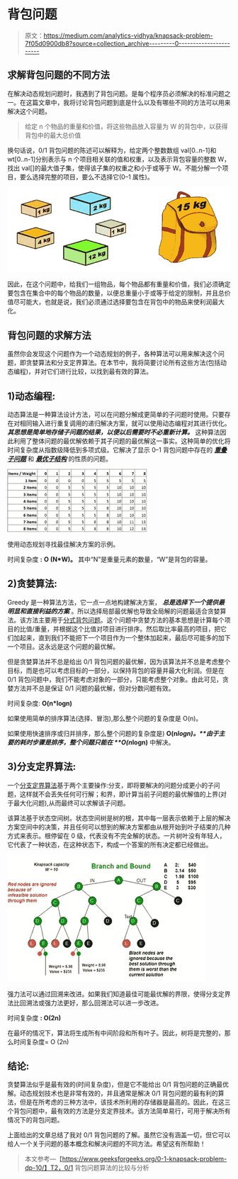 # 背包问题

> 原文：<https://medium.com/analytics-vidhya/knapsack-problem-7f05d0900db8?source=collection_archive---------0----------------------->

## 求解背包问题的不同方法

在解决动态规划问题时，我遇到了背包问题。是每个程序员必须解决的标准问题之一。在这篇文章中，我将讨论背包问题到底是什么以及有哪些不同的方法可以用来解决这个问题。

> 给定 n 个物品的重量和价值，将这些物品放入容量为 W 的背包中，以获得背包中的最大总价值

换句话说，0/1 背包问题的陈述可以解释为，给定两个整数数组 val[0..n-1]和 wt[0..n-1]分别表示与 n 个项目相关联的值和权重，以及表示背包容量的整数 W，找出 val[]的最大值子集，使得该子集的权重之和小于或等于 W。不能分解一个项目，要么选择完整的项目，要么不选择它(0–1 属性)。

![](img/bdade823a09538e69fa53e75037dfe68.png)

因此，在这个问题中，给我们一组物品，每个物品都有重量和价值，我们必须确定要包含在集合中的每个物品的数量，以便总重量小于或等于给定的限制，并且总价值尽可能大，也就是说，我们必须通过选择要包含在背包中的物品来使利润最大化。

## 背包问题的求解方法

虽然你会发现这个问题作为一个动态规划的例子，各种算法可以用来解决这个问题，即贪婪算法和分支定界算法。在本节中，我将简要讨论所有这些方法(包括动态编程)，并对它们进行比较，以找到最有效的算法。

## 1)动态编程:

动态算法是一种算法设计方法，可以在问题分解成更简单的子问题时使用。只要存在对相同输入进行重复调用的递归解决方案，就可以使用动态编程对其进行优化。***其思想是简单地存储子问题的结果，以便以后需要时不必重新计算。*** 这种算法因此利用了整体问题的最优解依赖于其子问题的最优解这一事实。这种简单的优化将时间复杂度从指数级降低到多项式级。它解决了显示 0–1 背包问题中存在的 [***重叠子问题***](https://www.geeksforgeeks.org/overlapping-subproblems-property-in-dynamic-programming-dp-1/) 和 [***最优子结构***](https://www.geeksforgeeks.org/optimal-substructure-property-in-dynamic-programming-dp-2/) 的性质的问题。

![](img/f2ad7b4ba49319246d52fb46171a1094.png)

使用动态规划寻找最佳解决方案的示例。

时间复杂度 **:** **O (N*W)。**
其中“N”是重量元素的数量，“W”是背包的容量。

## 2)贪婪算法:

Greedy 是一种算法方法，它一点一点地构建解决方案， ***总是选择下一个提供最明显和直接利益的方案*** 。所以选择局部最优解也导致全局解的问题最适合贪婪算法。该方法主要用于[分式背包问题](https://www.geeksforgeeks.org/fractional-knapsack-problem/)。这个问题中贪婪方法的基本思想是计算每个项目的比值/重量，并根据这个比值对项目进行排序。然后取比率最高的项目，把它们加起来，直到我们不能把下一个项目作为一个整体加起来，最后尽可能多的加下一个项目。这永远是这个问题的最优解。

但是贪婪算法并不总是给出 0/1 背包问题的最优解，因为该算法并不总是考虑整个目标，而是也可以考虑目标的一部分，以保持背包的容量并最大化利润。但是在 0/1 背包问题中，我们不能考虑对象的一部分，只能考虑整个对象。由此可见，贪婪方法并不总是保证 0/1 问题的最优解，但对分数问题有效。

时间复杂度: **O(n*logn)**

如果使用简单的排序算法(选择、冒泡),那么整个问题的复杂度是 O(n)。

如果使用快速排序或归并排序，那么整个问题的复杂度是) **O(n*logn)。**由于主要的耗时步骤是排序，整个问题只能在 **O(n*logn)** 中解决。

## **3)分支定界算法:**

一个[分支定界算法](https://www.geeksforgeeks.org/branch-and-bound-algorithm/)基于两个主要操作:分支，即将要解决的问题分成更小的子问题，这样就不会丢失任何可行解；和界，即计算当前子问题的最优解值的上界(对于最大化问题),从而最终可以求解该子问题。

该算法基于状态空间树。状态空间树是树的根，其中每一层表示依赖于上层的解决方案空间中的决策，并且任何可以想到的解决方案都由从根开始到叶子结束的几种方式来表示。根停留在 0 级，代表没有不完全解的状态。一片树叶没有年轻人，它代表了一种状态，在这种状态下，构成一个答案的所有决定都已经做出。

![](img/14e5cbe736302f3c12fb70dab1592d16.png)

强力法可以通过回溯来改进。如果我们知道最佳可能最优解的界限，使得分支定界法比回溯法或强力法更好，那么回溯法可以进一步改进。

时间复杂度 **: O(2n)**

在最坏的情况下，算法将生成所有中间阶段和所有叶子。因此，树将是完整的，那么时间复杂度= O (2n)

## 结论:

贪婪算法似乎是最有效的(时间复杂度)，但是它不能给出 0/1 背包问题的正确最优解。动态规划技术也是非常有效的，并且通常是解决 0/1 背包问题的最有利的算法，但是在所考虑的三种方法中，该技术所利用的存储器是最高的。因此，在这三个背包问题中，最有效的方法是分支定界技术。该方法简单易行，可用于解决所有情况下的背包问题。

上面给出的文章总结了我对 0/1 背包问题的了解。虽然它没有涵盖一切，但它可以给人一个关于问题的基本概念和解决问题的不同方法。希望这有所帮助！

> 本文参考—【https://www.geeksforgeeks.org/0-1-knapsack-problem-dp-10/】T2，0/1 背包问题算法的比较与分析